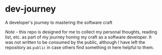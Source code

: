 # dev-journey
A developer's journey to mastering the software craft

*Note* - this repo is designed for me to collect my personal thoughts, reading list, etc. as part of my journey honing my craft as a software developer. It was not written to be consumed by the public, although I have left the repository as `public` in case others find something in here helpful to them.
